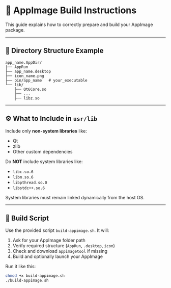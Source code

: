 # 🧱 AppImage Build Instructions

This guide explains how to correctly prepare and build your
AppImage package.

---

## 📂 Directory Structure Example

```commandline
app_name.AppDir/
├── AppRun
├── app_name.desktop
├── icon_name.png
├── bin/app_name   # your_executable
└── lib/
    ├── Qt6Core.so
    ├── ...
    ├── libz.so
```

---

## ⚙️ What to Include in `usr/lib`

Include only **non-system libraries** like:
- Qt
- zlib
- Other custom dependencies

Do **NOT** include system libraries like:
- `libc.so.6`
- `libm.so.6`
- `libpthread.so.0`
- `libstdc++.so.6`

System libraries must remain linked dynamically from the host OS.

---

## 🧰 Build Script

Use the provided script `build-appimage.sh`. It will:
1. Ask for your AppImage folder path
2. Verify required structure (`AppRun`, `.desktop`, `icon`)
3. Check and download `appimagetool` if missing
4. Build and optionally launch your AppImage

Run it like this:

```bash
chmod +x build-appimage.sh
./build-appimage.sh
```